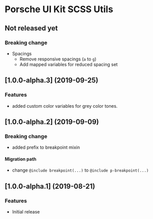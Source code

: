 # Porsche UI Kit SCSS Utils

## Not released yet

### Breaking change
* Spacings
  * Remove responsive spacings (`a` to `g`)
  * Add mapped variables for reduced spacing set


## [1.0.0-alpha.3] (2019-09-25)

### Features
* added custom color variables for grey color tones.


## [1.0.0-alpha.2] (2019-09-09)

### Breaking change
* added prefix to breakpoint mixin

#### Migration path
* change `@include breakpoint(...)` to `@include p-breakpoint(...)`


## [1.0.0-alpha.1] (2019-08-21)

### Features

* Initial release